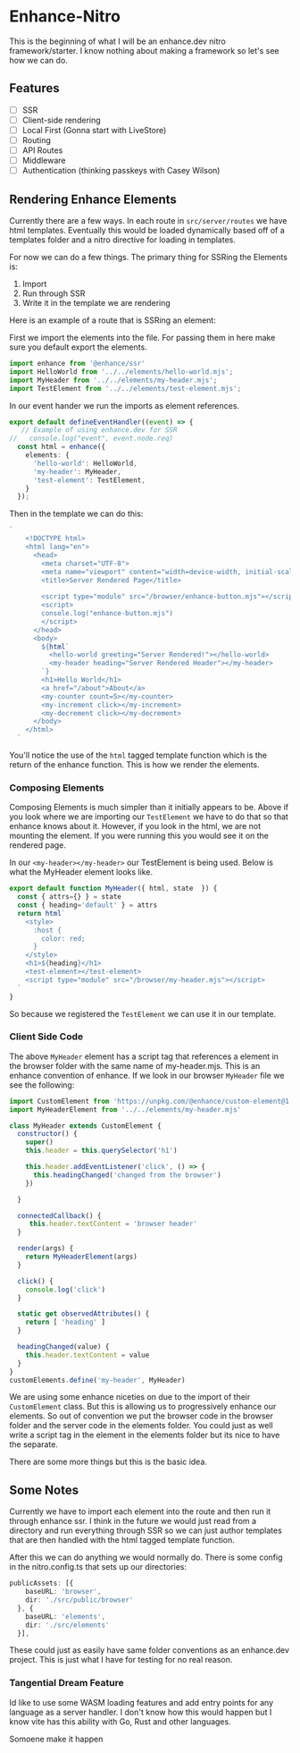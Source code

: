 # Enhance-Nitro

This is the beginning of what I will be an enhance.dev nitro framework/starter. I know nothing about making a framework so let's see how we can do.

## Features

- [ ] SSR
- [ ] Client-side rendering
- [ ] Local First (Gonna start with LiveStore)
- [ ] Routing
- [ ] API Routes
- [ ] Middleware
- [ ] Authentication (thinking passkeys with Casey Wilson)

## Rendering Enhance Elements

Currently there are a few ways. In each route in `src/server/routes` we have html templates.
Eventually this would be loaded dynamically based off of a templates folder and a nitro directive for loading in templates. 

For now we can do a few things. The primary thing for SSRing the Elements is: 

1. Import
2. Run through SSR
3. Write it in the template we are rendering

Here is an example of a route that is SSRing an element:

First we import the elements into the file. For passing them in here make sure you default export the elements.

```ts
import enhance from '@enhance/ssr'
import HelloWorld from '../../elements/hello-world.mjs';
import MyHeader from '../../elements/my-header.mjs';
import TestElement from '../../elements/test-element.mjs';
```

In our event hander we run the imports as element references.
```ts
export default defineEventHandler((event) => {
   // Example of using enhance.dev for SSR
//   console.log("event", event.node.req)
  const html = enhance({
    elements: {
      'hello-world': HelloWorld,
      'my-header': MyHeader,
      'test-element': TestElement,
    }
  });
```

Then in the template we can do this: 

```js
`
    <!DOCTYPE html>
    <html lang="en">
      <head>
        <meta charset="UTF-8">
        <meta name="viewport" content="width=device-width, initial-scale=1.0">
        <title>Server Rendered Page</title>
        
        <script type="module" src="/browser/enhance-button.mjs"></script>
        <script>
        console.log("enhance-button.mjs")
        </script>
      </head>
      <body>
        ${html`
          <hello-world greeting="Server Rendered!"></hello-world>
          <my-header heading="Server Rendered Header"></my-header>
        `}
        <h1>Hello World</h1>
        <a href="/about">About</a>
        <my-counter count=5></my-counter>
        <my-increment click></my-increment>
        <my-decrement click></my-decrement>
      </body>
    </html>
  `
```

You'll notice the use of the `html` tagged template function which is the return of the enhance function. This is how we render the elements.

### Composing Elements

Composing Elements is much simpler than it initially appears to be. Above if you look where we are importing our `TestElement` we have to do that so that enhance knows about it. However, if you look in the html, we are not mounting the element. If you were running this you would see it on the rendered page.

In our `<my-header></my-header>` our TestElement is being used. Below is what the MyHeader element looks like. 

```js
export default function MyHeader({ html, state  }) {
  const { attrs={} } = state
  const { heading='default' } = attrs
  return html`
    <style>
      :host {
        color: red;
      }
    </style>
    <h1>${heading}</h1>
    <test-element></test-element>
    <script type="module" src="/browser/my-header.mjs"></script>
  `
}
```

So because we registered the `TestElement` we can use it in our template. 

### Client Side Code

The above `MyHeader` element has a script tag that references a element in the browser folder with the same name of my-header.mjs. This is an enhance convention of enhance. If we look in our browser `MyHeader` file we see the following: 


```js
import CustomElement from 'https://unpkg.com/@enhance/custom-element@1.2.4/index.mjs?module=true'
import MyHeaderElement from '../../elements/my-header.mjs'

class MyHeader extends CustomElement {
  constructor() {
    super()
    this.header = this.querySelector('h1')

    this.header.addEventListener('click', () => {
      this.headingChanged('changed from the browser')
    })

  }

  connectedCallback() {
     this.header.textContent = 'browser header'
  }

  render(args) {
    return MyHeaderElement(args)
  }

  click() {
    console.log('click')
  }

  static get observedAttributes() {
    return [ 'heading' ]
  }

  headingChanged(value) {
    this.header.textContent = value
  }
}
customElements.define('my-header', MyHeader)
```

We are using some enhance niceties on due to the import of their `CustomElement` class. But this is allowing us to progressively enhance our elements. So out of convention we put the browser code in the browser folder and the server code in the elements folder. You could just as well write a script tag in the element in the elements folder but its nice to have the separate.

There are some more things but this is the basic idea. 

## Some Notes
Currently we have to import each element into the route and then run it through enhance ssr. I think in the future we would just read from a directory and run everything through SSR so we can just author templates that are then handled with the html tagged template function.

After this we can do anything we would normally do. There is some config in the nitro.config.ts that sets up our directories: 

```ts
publicAssets: [{
    baseURL: 'browser',
    dir: './src/public/browser'
  }, {
    baseURL: 'elements',
    dir: './src/elements'
  }],
```

These could just as easily have same folder conventions as an enhance.dev project. This is just what I have for testing for no real reason.

### Tangential Dream Feature

Id like to use some WASM loading features and add entry points for any language as a server handler. I don't know how this would happen but I know vite has this ability with Go, Rust and other languages.

Somoene make it happen


